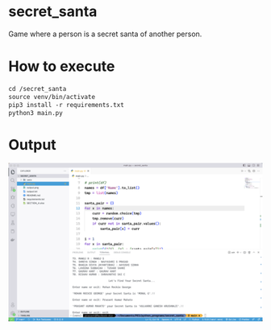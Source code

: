 # secret_santa

Game where a person is a secret santa of another person.

# How to execute

```
cd /secret_santa
source venv/bin/activate
pip3 install -r requirements.txt
python3 main.py
```

# Output
![Output-Image](/images/op.png)
